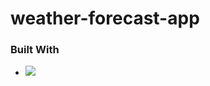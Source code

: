 # weather-forecast-app

### Built With 
*   <img src="https://img.shields.io/badge/html5-E34F26?style=flat&logo=html5&logoColor=white"/>
